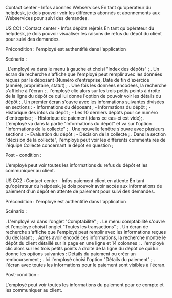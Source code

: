 Contact center - Infos abonnés Webservices
En tant qu'opérateur du helpdesk, je dois pouvoir voir les différents abonnés et abonnements aux Webservices pour suivi des demandes. 

US CC1 : Contact center - Infos dépôts rejetés
En tant qu'opérateur du helpdesk, je dois pouvoir visualiser les raisons de refus du dépôt du client pour suivi des demandes. 

Précondition : l'employé est authentifié dans l'application

Scénario : 

. L'employé va dans le menu à gauche et choisi "Index des dépôts" ;
. Un écran de recherche s'affiche que l'employé peut remplir avec les données reçues par le déposant (Numéro d'entreprise, Date de fin d'exercice (année), propriétaire, statut) ;
. Une fois les données encodées, la recherche s'affiche à l'écran ; 
. l'employé clic alors sur les trois petits points à droite de la ligne du dépôt ce qui lui donne l'option de pouvoir voir les détails du dépôt ;
. Un premier écran s'ouvre avec les informations suivantes divisées en sections : 
        - Informations du déposant ;
        - Informations du dépôt ;
        - Historique  des infos du dépôt ;
        - Les 10 derniers dépôts pour ce numéro d'entreprise ;
        - Historique de paiement (dans ce cas-ci est vide);
. L'employé va dans la partie "Informations du dépôt" et va sur l'option "Informations de la collecte" ;
. Une nouvelle fenêtre s'ouvre avec plusieurs sections : 
        - Evaluation du dépôt ;
        - Décision de la collecte ; 
. Dans la section "décision de la collecte", l'employé peut voir les différents commentaires de l'équipe Collecte concernant le dépôt en question ;

Post - condition : 

L'employé peut voir toutes les informations du refus du dépôt et les communiquer au client. 

US CC2 : Contact center - Infos paiement client en attente
En tant qu'opérateur du helpdesk, je dois pouvoir avoir accès aux informations de paiement d'un dépôt en attente de paiement pour suivi des demandes. 

Précondition : l'employé est authentifié dans l'application

Scénario : 

. L'employé va dans l'onglet "Comptabilité" ;
. Le menu comptabilité s'ouvre et l'employé choisi l'onglet "Toutes les transactions" ;
. Un écran de recherche s'affiche que l'employé peut remplir avec les informations reçues du déclarant ; 
. Après avoir encodé ces informations, la recherche montre le dépôt du client détaillé sur la page en une ligne et 14 colonnes ;
. l'employé clic alors sur les trois petits points à droite de la ligne du dépôt ce qui lui donne les options suivantes : Détails du paiement ou créer un remboursement ;
. Ici l'employé choisi l'option "Détails du paiement" ;
. l'écran avec toutes les informations pour le paiement sont visibles à l'écran.

Post-condition : 

L'employé peut voir toutes les informations du paiement pour ce compte et les communiquer au client. 